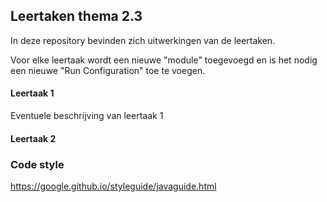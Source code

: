 ## Leertaken thema 2.3

In deze repository bevinden zich uitwerkingen van de leertaken.

Voor elke leertaak wordt een nieuwe "module" toegevoegd en is het nodig een nieuwe "Run Configuration" toe te voegen.


#### Leertaak 1

Eventuele beschrijving van leertaak 1


#### Leertaak 2


### Code style

https://google.github.io/styleguide/javaguide.html
